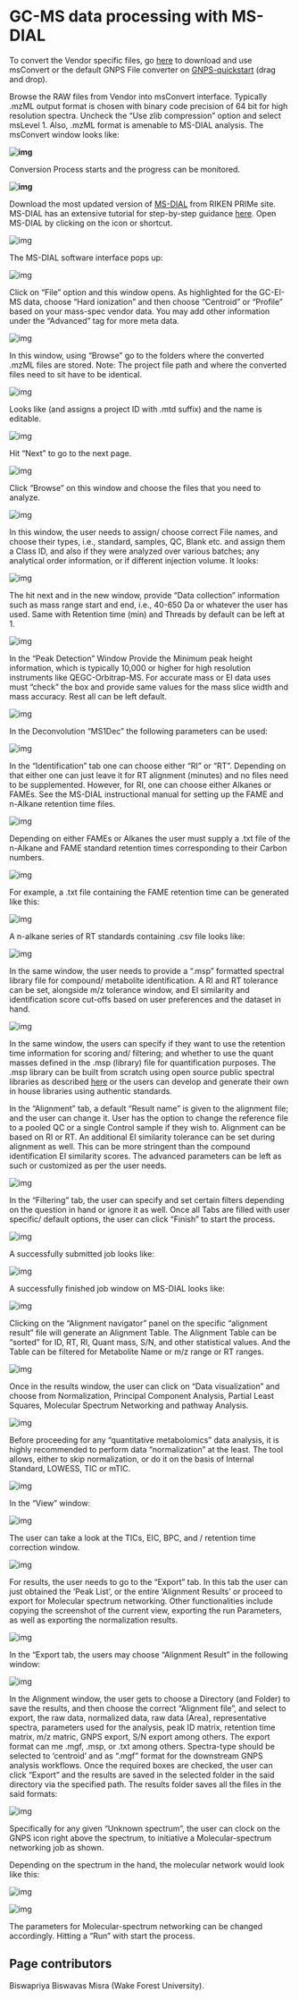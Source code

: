 # GC-MS data processing with MS-DIAL

To convert the Vendor specific files, go [here](http://proteowizard.sourceforge.net/download.html) to download and use msConvert or the default GNPS File converter on [GNPS-quickstart](https://gnps-quickstart.ucsd.edu/conversion) (drag and drop).  

Browse the RAW files from Vendor into msConvert interface. Typically .mzML output format is chosen with binary code precision of 64 bit for high resolution spectra. Uncheck the “Use zlib compression” option and select msLevel 1. Also, .mzML format is amenable to MS-DIAL analysis. The msConvert window looks like:  

**![img](img/GC-MS_documentation/Fig_20.png)**

Conversion Process starts and the progress can be monitored.

**![img](img/GC-MS_documentation/Fig_21.png)**

Download the most updated version of [MS-DIAL](https://www.ncbi.nlm.nih.gov/pmc/articles/PMC4449330/) from RIKEN PRIMe site. MS-DIAL has an extensive tutorial  for step-by-step guidance [here](https://mtbinfo-team.github.io/mtbinfo.github.io/MS-DIAL/tutorial.html). Open MS-DIAL by clicking on the icon or shortcut.  

![img](img/GC-MS_documentation/Fig_22.png)

The MS-DIAL software interface pops up: 

![img](img/GC-MS_documentation/Fig_23.png)

Click on “File” option and this window opens. As highlighted for the GC-EI-MS data, choose “Hard ionization” and then choose “Centroid” or “Profile” based on your mass-spec vendor data. You may add other information under the “Advanced” tag for more meta data.  

![img](img/GC-MS_documentation/Fig_24.png)

In this window, using “Browse” go to the folders where the converted .mzML files are stored. Note: The project file path and where the converted files need to sit have to be identical.

![img](img/GC-MS_documentation/Fig_25.png)

Looks like (and assigns a project ID with .mtd suffix) and the name is editable.  

![img](img/GC-MS_documentation/Fig_26.png)

 Hit “Next” to go to the next page.

![img](img/GC-MS_documentation/Fig_27.png)

Click “Browse” on this window and choose the files that you need to analyze.

![img](img/GC-MS_documentation/Fig_28.png)

In this window, the user needs to assign/ choose correct File names, and choose their types, i.e., standard, samples, QC, Blank etc. and assign them a Class ID, and also if they were analyzed over various batches; any analytical order information, or if different injection volume. It looks:  

![img](img/GC-MS_documentation/Fig_29.png)

The hit next and in the new window, provide “Data collection” information such as mass range start and end, i.e., 40-650 Da or whatever the user has used. Same with Retention time (min) and Threads by default can be left at 1.

![img](img/GC-MS_documentation/Fig_30.png)

In the “Peak Detection” Window Provide the Minimum peak height information, which is typically 10,000 or higher for high resolution instruments like QEGC-Orbitrap-MS. For accurate mass or EI data uses must “check” the box and provide same values for the mass slice width and mass accuracy. Rest all can be left default.

![img](img/GC-MS_documentation/Fig_31.png)

In the Deconvolution “MS1Dec” the following parameters can be used:

![img](img/GC-MS_documentation/Fig_32.png)

In the “Identification” tab one can choose either “RI” or “RT”. Depending on that either one can just leave it for RT alignment (minutes) and no files need to be supplemented. However, for RI, one can choose either Alkanes or FAMEs. See the MS-DIAL instructional manual for setting up the FAME and n-Alkane retention time files. 

![img](img/GC-MS_documentation/Fig_33.png)

Depending on either FAMEs or Alkanes the user must supply a .txt file of the n-Alkane and FAME standard retention times corresponding to their Carbon numbers.

![img](img/GC-MS_documentation/Fig_34.png)

For example, a .txt file containing the FAME retention time can be generated like this:

![img](img/GC-MS_documentation/Fig_35.png)

A n-alkane series of RT standards containing .csv file looks like:

![img](img/GC-MS_documentation/Fig_36.png)

In the same window, the user needs to provide a “.msp” formatted spectral library file for compound/ metabolite identification. A RI and RT tolerance can be set, alongside m/z tolerance window, and EI similarity and identification score cut-offs based on user preferences and the dataset in hand.

![img](img/GC-MS_documentation/Fig_37.png)

In the same window, the users can specify if they want to use the retention time information for scoring and/ filtering; and whether to use the quant masses defined in the .msp (library) file for quantification purposes. The .msp library can be built from scratch using open source public spectral libraries as described [here](https://www.protocols.io/view/steps-for-building-an-open-source-ei-ms-mass-spect-8txhwpn) or the users can develop and generate their own in house libraries using authentic standards. 

In the “Alignment” tab, a default “Result name” is given to the alignment file; and the user can change it. User has the option to change the reference file to a pooled QC or a single Control sample if they wish to. Alignment can be based on RI or RT. An additional EI similarity tolerance can be set during alignment as well. This can be more stringent than the compound identification EI similarity scores. The advanced parameters can be left as such or customized as per the user needs. 

![img](img/GC-MS_documentation/Fig_38.png)

In the “Filtering” tab, the user can specify and set certain filters depending on the question in hand or ignore it as well. Once all Tabs are filled with user specific/ default options, the user can click “Finish” to start the process. 

![img](img/GC-MS_documentation/Fig_39.png)

A successfully submitted job looks like:  

![img](img/GC-MS_documentation/Fig_40.png)

A successfully finished job window on MS-DIAL looks like:  

![img](img/GC-MS_documentation/Fig_41.png)

Clicking on the “Alignment navigator” panel on the specific “alignment result” file will generate an Alignment Table. The Alignment Table can be “sorted” for ID, RT, RI, Quant mass, S/N, and other statistical values. And the Table can be filtered for Metabolite Name or m/z range or RT ranges. 

![img](img/GC-MS_documentation/Fig_42.png)

Once in the results window, the user can click on “Data visualization” and choose from Normalization, Principal Component Analysis, Partial Least Squares, Molecular Spectrum Networking and pathway Analysis. 

![img](img/GC-MS_documentation/Fig_43_b.png)


Before proceeding for any “quantitative metabolomics” data analysis, it is highly recommended to perform data “normalization” at the least. The tool allows, either to skip normalization, or do it on the basis of Internal Standard, LOWESS, TIC or mTIC. 

![img](img/GC-MS_documentation/Fig_44.png)

In the “View” window:

![img](img/GC-MS_documentation/Fig_45.png)


The user can take a look at the TICs, EIC, BPC, and / retention time correction window. 

![img](img/GC-MS_documentation/Fig_46.png)

For results, the user needs to go to the “Export” tab. In this tab the user can just obtained the ‘Peak List’, or the entire ‘Alignment Results’ or proceed to export for Molecular spectrum networking. Other functionalities include copying the screenshot of the current view, exporting the run Parameters, as well as exporting the normalization results.

![img](img/GC-MS_documentation/Fig_47.png)


In the “Export tab, the users may choose “Alignment Result” in the following window:  

![img](img/GC-MS_documentation/Fig_48.png)

In the Alignment window, the user gets to choose a Directory (and Folder) to save the results, and then choose the correct “Alignment file”, and select to export, the raw data, normalized data, raw data (Area), representative spectra, parameters used for the analysis, peak ID matrix, retention time matrix, m/z matric, GNPS export, S/N export among others. The export format can me .mgf, .msp, or .txt among others. Spectra-type should be selected to ‘centroid’ and as “.mgf” format for the downstream GNPS analysis workflows. Once the required boxes are checked, the user can click “Export” and the results are saved in the selected folder in the said directory via the specified path. The results folder saves all the files in the said formats:

![img](img/GC-MS_documentation/Fig_49.png)

Specifically for any given “Unknown spectrum”, the user can clock on the GNPS icon right above the spectrum, to initiative a Molecular-spectrum networking job as shown.

Depending on the spectrum in the hand, the molecular network would look like this:

![img](img/GC-MS_documentation/Fig_50.png)

![img](img/GC-MS_documentation/Fig_51.png)

The parameters for Molecular-spectrum networking can be changed accordingly. Hitting a “Run” with start the process.   

## Page contributors
Biswapriya Biswavas Misra (Wake Forest University).
